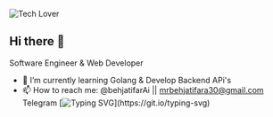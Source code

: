 

![Tech Lover](https://github.com/BEPb/BEPb/blob/main/src/header_.png)
## Hi there 👋
Software Engineer & Web Developer
- 🌱 I’m currently learning Golang & Develop Backend APi's 
- 📫 How to reach me: @behjatifarAi || mrbehjatifara30@gmail.com Telegram
 [![Typing SVG](https://readme-typing-svg.demolab.com?font=Fira+Code&pause=1000&width=435&lines=Adventure+Awaits..)](https://git.io/typing-svg)
<!--
**AmirMahDiBehjatifar/AmirMahDiBehjatifar** is a ✨ _special_ ✨ repository because its `README.md` (this file) appears on your GitHub profile.



- 🔭 I’m currently working on my portfolio
- 🌱 I’m currently learning Nestjs
**- 👯 I’m looking to collaborate on ...
**- 🤔 I’m looking for help with ...
** - 💬 Ask me about ...
- 📫 How to reach me: @behjatifarcom > Telegram 
**- 😄 Pronouns: ...
- ⚡ Fun fact: Bugs are things that you can learn from
-->
